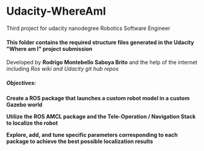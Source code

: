 # Udacity-WhereAmI
Third project for udacity nanodegree Robotics Software Engineer

#### This folder contains the required structure files generated in the Udacity "Where am I" project submission

Developed by **Rodrigo Montebello Saboya Brito** and the help of the internet including *Ros wiki and Udacity git hub repos*

##### Objectives:
  **Create a ROS package that launches a custom robot model in a custom Gazebo world** 

  **Utilize the ROS AMCL package and the Tele-Operation / Navigation Stack to localize the robot**

  **Explore, add, and tune specific parameters corresponding to each package to achieve the best possible localization results**
